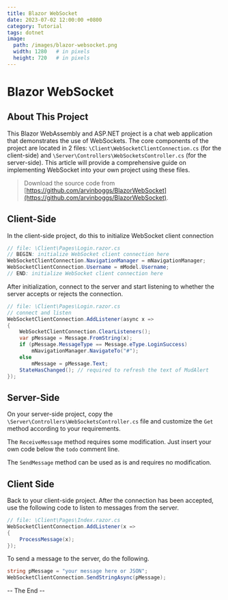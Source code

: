 ```yaml
---
title: Blazor WebSocket
date: 2023-07-02 12:00:00 +0800
category: Tutorial
tags: dotnet
image:
  path: /images/blazor-websocket.png
  width: 1280   # in pixels
  height: 720   # in pixels
---
```


# Blazor WebSocket
## About This Project
This Blazor WebAssembly and ASP.NET project is a chat web application that demonstrates the use of WebSockets. The core components of the project are located in 2 files: `\Client\WebSocketClientConnection.cs` (for the client-side) and `\Server\Controllers\WebSocketsController.cs` (for the server-side). This article will provide a comprehensive guide on implementing WebSocket into your own project using these files.
> Download the source code from [https://github.com/arvinboggs/BlazorWebSocket](https://github.com/arvinboggs/BlazorWebSocket).

## Client-Side
In the client-side project, do this to initialize WebSocket client connection
``` c#
// file: \Client\Pages\Login.razor.cs
// BEGIN: initialize WebSocket client connection here
WebSocketClientConnection.NavigationManager = mNavigationManager;
WebSocketClientConnection.Username = mModel.Username;
// END: initialize WebSocket client connection here
```

After initialization, connect to the server and start listening to whether the server accepts or rejects the connection.
``` c#
// file: \Client\Pages\Login.razor.cs
// connect and listen
WebSocketClientConnection.AddListener(async x =>
{
    WebSocketClientConnection.ClearListeners();
    var pMessage = Message.FromString(x);
    if (pMessage.MessageType == Message.eType.LoginSuccess)
        mNavigationManager.NavigateTo("#");
    else
        mMessage = pMessage.Text;
    StateHasChanged(); // required to refresh the text of MudAlert
});
```

## Server-Side
On your server-side project, copy the `\Server\Controllers\WebSocketsController.cs` file and customize the `Get` method according to your requirements. 

The `ReceiveMessage` method requires some modification. Just insert your own code below the `todo` comment line.

The `SendMessage` method can be used as is and requires no modification.

## Client Side

Back to your client-side project. After the connection has been accepted, use the following code to listen to messages from the server.
``` c#
// file: \Client\Pages\Index.razor.cs
WebSocketClientConnection.AddListener(x =>
{
    ProcessMessage(x);
});
```
To send a message to the server, do the following.
``` c#
string pMessage = "your message here or JSON";
WebSocketClientConnection.SendStringAsync(pMessage);
```
-- The End --